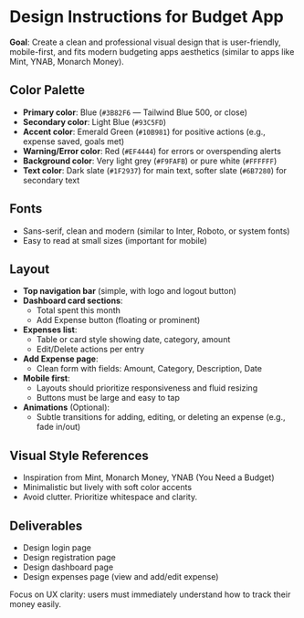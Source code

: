 # Design Instructions for Budget App

**Goal**: Create a clean and professional visual design that is user-friendly, mobile-first, and fits modern budgeting apps aesthetics (similar to apps like Mint, YNAB, Monarch Money).

## Color Palette
- **Primary color**: Blue (`#3B82F6` — Tailwind Blue 500, or close)
- **Secondary color**: Light Blue (`#93C5FD`)
- **Accent color**: Emerald Green (`#10B981`) for positive actions (e.g., expense saved, goals met)
- **Warning/Error color**: Red (`#EF4444`) for errors or overspending alerts
- **Background color**: Very light grey (`#F9FAFB`) or pure white (`#FFFFFF`)
- **Text color**: Dark slate (`#1F2937`) for main text, softer slate (`#6B7280`) for secondary text

## Fonts
- Sans-serif, clean and modern (similar to Inter, Roboto, or system fonts)
- Easy to read at small sizes (important for mobile)

## Layout
- **Top navigation bar** (simple, with logo and logout button)
- **Dashboard card sections**:
  - Total spent this month
  - Add Expense button (floating or prominent)
- **Expenses list**:
  - Table or card style showing date, category, amount
  - Edit/Delete actions per entry
- **Add Expense page**:
  - Clean form with fields: Amount, Category, Description, Date
- **Mobile first**:
  - Layouts should prioritize responsiveness and fluid resizing
  - Buttons must be large and easy to tap
- **Animations** (Optional):
  - Subtle transitions for adding, editing, or deleting an expense (e.g., fade in/out)

## Visual Style References
- Inspiration from Mint, Monarch Money, YNAB (You Need a Budget)
- Minimalistic but lively with soft color accents
- Avoid clutter. Prioritize whitespace and clarity.

## Deliverables
- Design login page
- Design registration page
- Design dashboard page
- Design expenses page (view and add/edit expense)

Focus on UX clarity: users must immediately understand how to track their money easily. 